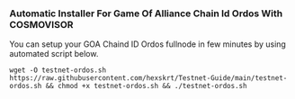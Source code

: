 ### Automatic Installer For Game Of Alliance Chain Id Ordos With COSMOVISOR
You can setup your GOA Chaind ID Ordos fullnode in few minutes by using automated script below.
```
wget -O testnet-ordos.sh https://raw.githubusercontent.com/hexskrt/Testnet-Guide/main/testnet-ordos.sh && chmod +x testnet-ordos.sh && ./testnet-ordos.sh
```
